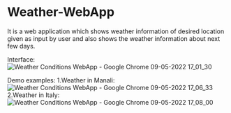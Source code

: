# Weather-WebApp
It is a web application which shows weather information of desired location given as input by user and also shows the weather information about next few days.


Interface:
![Weather Conditions WebApp - Google Chrome 09-05-2022 17_01_30](https://user-images.githubusercontent.com/90609297/200166797-8b1fff39-5e09-4c82-9651-55b5a714d20b.png)

Demo examples:
  1.Weather in Manali:
![Weather Conditions WebApp - Google Chrome 09-05-2022 17_06_33](https://user-images.githubusercontent.com/90609297/200166834-e031990c-b05f-42bf-b269-54c2f5c9eca7.png)
  2.Weather in Italy:
  ![Weather Conditions WebApp - Google Chrome 09-05-2022 17_08_00](https://user-images.githubusercontent.com/90609297/200166882-eb45dab3-3127-4a53-bc7b-cc161aeec45c.png)
